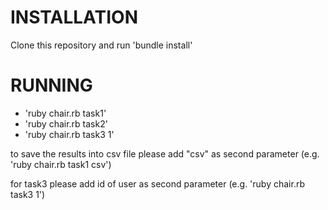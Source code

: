 
# INSTALLATION

Clone this repository and run 'bundle install'

# RUNNING

- 'ruby chair.rb task1'
- 'ruby chair.rb task2'
- 'ruby chair.rb task3 1'

to save the results into csv file please add "csv" as second parameter (e.g. 'ruby chair.rb task1 csv')

for task3 please add id of user as second parameter (e.g. 'ruby chair.rb task3 1')